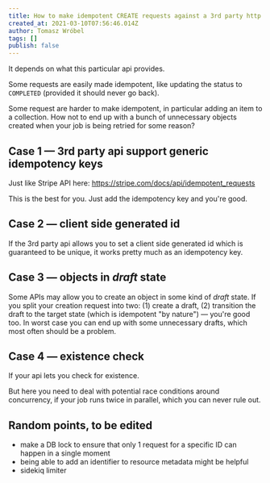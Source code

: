 ```yaml
---
title: How to make idempotent CREATE requests against a 3rd party http api
created_at: 2021-03-10T07:56:46.014Z
author: Tomasz Wróbel
tags: []
publish: false
---
```


It depends on what this particular api provides.

Some requests are easily made idempotent, like updating the status to `COMPLETED` (provided it should never go back).

Some request are harder to make idempotent, in particular adding an item to a collection. How not to end up with a bunch of unnecessary objects created when your job is being retried for some reason?

## Case 1 — 3rd party api support generic idempotency keys

Just like Stripe API here: https://stripe.com/docs/api/idempotent_requests

This is the best for you. Just add the idempotency key and you're good.

## Case 2 — client side generated id

If the 3rd party api allows you to set a client side generated id which is guaranteed to be unique, it works pretty much as an idempotency key.

## Case 3 — objects in _draft_ state

Some APIs may allow you to create an object in some kind of _draft_ state. If you split your creation request into two: (1) create a draft, (2) transition the draft to the target state (which is idempotent "by nature") — you're good too. In worst case you can end up with some unnecessary drafts, which most often should be a problem.

<!-- TODO: if api does does not support drafts, can some other attribute be abused for it? or some other api functionality? -->

## Case 4 — existence check

If your api lets you check for existence.

But here you need to deal with potential race conditions around concurrency, if your job runs twice in parallel, which you can never rule out.

<!-- TODO: how to mitigate race conditions -->

## Random points, to be edited

<!-- from @swistak35 -->

* make a DB lock to ensure that only 1 request for a specific ID can happen in a single moment
* being able to add an identifier to resource metadata might be helpful
* sidekiq limiter


<!-- TODO: discerning response created vs was-already-there -->
